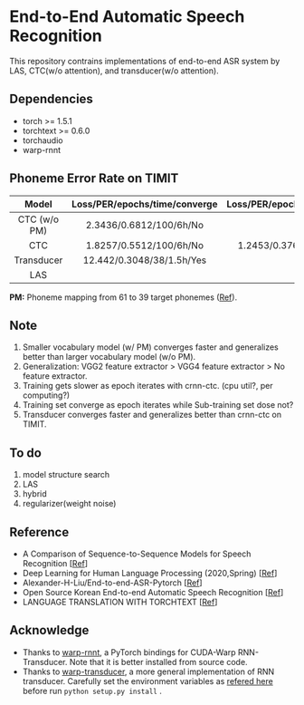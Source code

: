 # End-to-End Automatic Speech Recognition
This repository contrains implementations of end-to-end ASR system by LAS, CTC(w/o attention), and transducer(w/o attention).


## Dependencies
- torch >= 1.5.1
- torchtext >= 0.6.0
- torchaudio
- warp-rnnt


## Phoneme Error Rate on TIMIT

|   Model                |   Loss/PER/epochs/time/converge   |  Loss/PER/epochs/time/converge | 
| :------------------:   |   :----------------------------:  | :-----------------------------:|
| CTC (w/o PM)           |      2.3436/0.6812/100/6h/No      |                                |
| CTC                    |      1.8257/0.5512/100/6h/No      |     1.2453/0.3761/300/1d+/No   |
| Transducer             |      12.442/0.3048/38/1.5h/Yes    |                                |
| LAS                    |                                   |                                |

**PM:**  Phoneme mapping from 61 to 39 target phonemes ([Ref](https://github.com/zzw922cn/Automatic_Speech_Recognition)).


## Note
1. Smaller vocabulary model (w/ PM) converges faster and generalizes better than larger vocabulary model (w/o PM).
2. Generalization: VGG2 feature extractor > VGG4 feature extractor > No feature extractor.
3. Training gets slower as epoch iterates with crnn-ctc. (cpu util?, per computing?)
4. Training set converge as epoch iterates while Sub-training set dose not?
5. Transducer converges faster and generalizes better than crnn-ctc on TIMIT.

 

## To do
1. model structure search
2. LAS
3. hybrid 
4. regularizer(weight noise)


## Reference

- A Comparison of Sequence-to-Sequence Models for Speech Recognition [[Ref](https://www.isca-speech.org/archive/Interspeech_2017/abstracts/0233.html)]
- Deep Learning for Human Language Processing (2020,Spring) [[Ref](http://speech.ee.ntu.edu.tw/~tlkagk/courses.html)]
- Alexander-H-Liu/End-to-end-ASR-Pytorch [[Ref](https://github.com/Alexander-H-Liu/End-to-end-ASR-Pytorch)]
- Open Source Korean End-to-end Automatic Speech Recognition [[Ref](https://github.com/sooftware/KoSpeech)]
- LANGUAGE TRANSLATION WITH TORCHTEXT [[Ref](https://github.com/pytorch/tutorials/blob/master/beginner_source/torchtext_translation_tutorial.py)]


## Acknowledge

- Thanks to [warp-rnnt](https://github.com/1ytic/warp-rnnt/tree/master/pytorch_binding), a PyTorch bindings for CUDA-Warp RNN-Transducer. Note that it is better installed from source code.
- Thanks to [warp-transducer](https://github.com/HawkAaron/warp-transducer/tree/master/pytorch_binding), a more general implementation of RNN transducer.  Carefully set the environment variables as [refered here](https://github.com/HawkAaron/warp-transducer/issues/15) before run ```python setup.py install``` .

